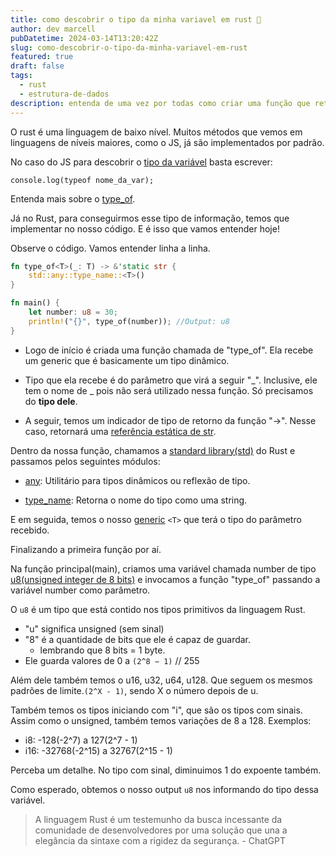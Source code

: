```yaml
---
title: como descobrir o tipo da minha variavel em rust 🦀
author: dev marcell
pubDatetime: 2024-03-14T13:20:42Z
slug: como-descobrir-o-tipo-da-minha-variavel-em-rust
featured: true
draft: false
tags:
  - rust
  - estrutura-de-dados
description: entenda de uma vez por todas como criar uma função que retorna o tipo das suas variáveis em Rust.
---
```


O rust é uma linguagem de baixo nível. Muitos métodos que vemos em linguagens de níveis maiores, como o JS, já são implementados por padrão.

No caso do JS para descobrir o <a href="https://medium.com/trainingcenter/entendendo-os-tipos-e-variaveis-em-javascript-f9753b4c7b61" target="_blank">tipo da variável</a> basta escrever:

`console.log(typeof nome_da_var);`

Entenda mais sobre o <a href="https://developer.mozilla.org/pt-BR/docs/Web/JavaScript/Reference/Operators/typeof" target="_blank">type_of</a>.

Já no Rust, para conseguirmos esse tipo de informação, temos que implementar no nosso código. E é isso que vamos entender hoje!

Observe o código. Vamos entender linha a linha.

```rust
fn type_of<T>(_: T) -> &'static str {
    std::any::type_name::<T>()
}

fn main() {
    let number: u8 = 30;
    println!("{}", type_of(number)); //Output: u8
}
```

- Logo de início é criada uma função chamada de "type_of". Ela recebe um generic que é basicamente um tipo dinâmico.

- Tipo que ela recebe é do parâmetro que virá a seguir "\_". Inclusive, ele tem o nome de \_ pois não será utilizado nessa função. Só precisamos do **tipo dele**.

- A seguir, temos um indicador de tipo de retorno da função "->". Nesse caso, retornará uma <a href="https://users.rust-lang.org/t/quick-question-static-str/35940" target="_blank">referência estática de str</a>.

Dentro da nossa função, chamamos a <a href="https://doc.rust-lang.org/std/" target="_blank">standard library(std)</a> do Rust e passamos pelos seguintes módulos:

- <a href="https://doc.rust-lang.org/std/any/index.html" target="_blank">any</a>: Utilitário para tipos dinâmicos ou reflexão de tipo.

- <a href="https://doc.rust-lang.org/std/any/fn.type_name.html" target="_blank">type_name</a>: Retorna o nome do tipo como uma string.

E em seguida, temos o nosso <a href="https://doc.rust-lang.org/book/ch10-01-syntax.html" target="_blank">generic</a> `<T>` que terá o tipo do parâmetro recebido.

Finalizando a primeira função por aí.

Na função principal(main), criamos uma variável chamada number de tipo <a href="https://doc.rust-lang.org/std/primitive.u8.html" target="_blank">u8(unsigned integer de 8 bits)</a> e invocamos a função "type_of" passando a variável number como parâmetro.

O `u8` é um tipo que está contido nos tipos primitivos da linguagem Rust.

- "u" significa unsigned (sem sinal)
- "8" é a quantidade de bits que ele é capaz de guardar.
  - lembrando que 8 bits = 1 byte.
- Ele guarda valores de 0 a `(2^8 − 1)` // 255

Além dele também temos o u16, u32, u64, u128. Que seguem os mesmos padrões de limite.`(2^X - 1)`, sendo X o número depois de u.

Também temos os tipos iniciando com "i", que são os tipos com sinais.
Assim como o unsigned, também temos variações de 8 a 128.
Exemplos:

- i8: -128(-2^7) a 127(2^7 - 1)
- i16: -32768(-2^15) a 32767(2^15 - 1)

Perceba um detalhe. No tipo com sinal, diminuimos 1 do expoente também.

Como esperado, obtemos o nosso output `u8` nos informando do tipo dessa variável.

> A linguagem Rust é um testemunho da busca incessante da comunidade de desenvolvedores por uma solução que una a elegância da sintaxe com a rigidez da segurança. - ChatGPT
